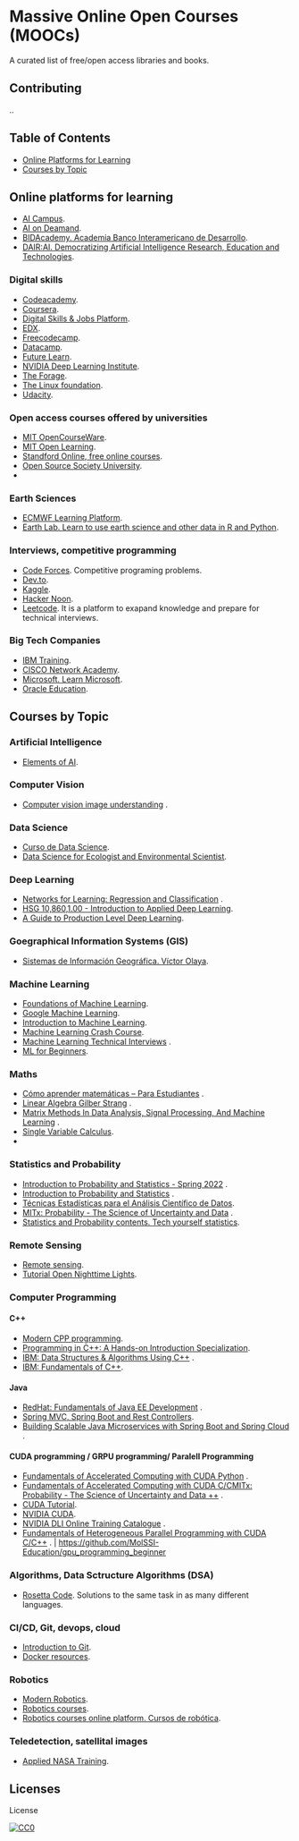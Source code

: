 # Massive Online Open Courses (MOOCs)

A curated list of free/open access libraries and books.

## Contributing

..

## Table of Contents
- [Online Platforms for Learning](#online-platforms-for-learning)
- [Courses by Topic](#courses-by-topic)

## Online platforms for learning
* [AI Campus](https://ki-campus.org/).
* [AI on Deamand](https://www.ai4europe.eu/).
* [BIDAcademy. Academia Banco Interamericano de Desarrollo](https://cursos.iadb.org/en).
* [DAIR:AI. Democratizing Artificial Intelligence Research, Education and Technologies](https://github.com/dair-ai).


### Digital skills
* [Codeacademy](https://www.codecademy.com/).
* [Coursera](https://www.coursera.org/).
* [Digital Skills & Jobs Platform](https://digital-skills-jobs.europa.eu/en).
* [EDX](https://www.edx.org/).
* [Freecodecamp](https://www.freecodecamp.org/).
* [Datacamp](https://www.datacamp.com/).
* [Future Learn](https://www.futurelearn.com/).
* [NVIDIA Deep Learning Institute](https://learn.nvidia.com/en-us/training/self-paced-courses).
* [The Forage](https://www.theforage.com/).
* [The Linux foundation](https://trainingportal.linuxfoundation.org).
* [Udacity](https://www.udacity.com/).

### Open access courses offered by universities
* [MIT OpenCourseWare](https://ocw.mit.edu/).
* [MIT Open Learning](https://openlearning.mit.edu/).
* [Standford Online, free online courses](https://online.stanford.edu/free-courses).
* [Open Source Society University](https://github.com/ossu).
*

### Earth Sciences
* [ECMWF Learning Platform](https://learning.ecmwf.int/).
* [Earth Lab. Learn to use earth science and other data in R and Python](https://www.earthdatascience.org/).

### Interviews, competitive programming
* [Code Forces](https://codeforces.com/). Competitive programing problems.
* [Dev.to](https://dev.to/).
* [Kaggle](https://www.kaggle.com/).
* [Hacker Noon](https://hackernoon.com/).
* [Leetcode](https://leetcode.com/). It is a platform to exapand knowledge and prepare for technical interviews.

### Big Tech Companies
* [IBM Training](https://www.ibm.com/training/).
* [CISCO Network Academy](https://www.netacad.com/).
* [Microsoft. Learn Microsoft](https://learn.microsoft.com/en-us/).
* [Oracle Education](https://education.oracle.com/es/).

## Courses by Topic
### Artificial Intelligence
* [Elements of AI](https://www.elementsofai.com/).

### Computer Vision
* [Computer vision image understanding](https://digital-skills-jobs.europa.eu/en/opportunities/training/computer-vision-image-understanding-efficient-business-and-industry)
  .

### Data Science
* [Curso de Data Science](https://www.santanderopenacademy.com/es/courses/introduction-to-data-science.html).
* [Data Science for Ecologist and Environmental Scientist](https://ourcodingclub.github.io/).

### Deep Learning
* [Networks for Learning: Regression and Classification](https://ocw.mit.edu/courses/9-520-a-networks-for-learning-regression-and-classification-spring-2001/)
  .
* [HSG 10,860,1.00 - Introduction to Applied Deep Learning](https://github.com/pA1nD/course-deep-learning).
* [A Guide to Production Level Deep Learning](https://github.com/alirezadir/Production-Level-Deep-Learning).

### Goegraphical Information Systems (GIS)
* [Sistemas de Información Geográfica. Víctor Olaya](https://volaya.github.io/libro-sig/index.html).

### Machine Learning
* [Foundations of Machine Learning](https://bloomberg.github.io/foml/#home).
* [Google Machine Learning](https://developers.google.com/machine-learning).
* [Introduction to Machine Learning](https://developers.google.com/machine-learning/intro-to-ml).
* [Machine Learning Crash Course](https://developers.google.com/machine-learning/crash-course).
* [Machine Learning Technical Interviews](https://github.com/alirezadir/Machine-Learning-Interviews/blob/main/README.md)
  .
* [ML for Beginners](https://github.com/microsoft/ML-For-Beginners).

### Maths
* [Cómo aprender matemáticas – Para Estudiantes](https://online.stanford.edu/courses/gse-yeduc115-sp-como-aprender-matematicas-para-estudiantes)
  .
* [Linear Algebra Gilber Strang](https://ocw.mit.edu/courses/18-06sc-linear-algebra-fall-2011/pages/ax-b-and-the-four-subspaces/)
  .
* [Matrix Methods In Data Analysis, Signal Processing, And Machine Learning](https://ocw.mit.edu/courses/18-065-matrix-methods-in-data-analysis-signal-processing-and-machine-learning-spring-2018/)
  .
* [Single Variable Calculus](https://ocw.mit.edu/courses/18-01-single-variable-calculus-fall-2006/).
* 

### Statistics and Probability
* [Introduction to Probability and Statistics - Spring 2022](https://ocw.mit.edu/courses/18-05-introduction-to-probability-and-statistics-spring-2022/)
  .
* [Introduction to Probability and Statistics](https://openlearninglibrary.mit.edu/courses/course-v1:MITx+18.05r_10+2022_Summer/course/)
  .
* [Técnicas Estadísticas para el Análisis Científico de Datos](https://www2.uned.es/experto-estadistica-multivariante/).
* [MITx: Probability - The Science of Uncertainty and Data](https://www.edx.org/learn/probability/massachusetts-institute-of-technology-probability-the-science-of-uncertainty-and-data)
  .
* [Statistics and Probability contents. Tech yourself statistics](https://stattrek.com/).

### Remote Sensing
* [Remote sensing](https://es.coursera.org/learn/remote-sensing).
* [Tutorial Open Nighttime Lights](https://worldbank.github.io/OpenNightLights/welcome.html).

### Computer Programming
#### C++
* [Modern CPP programming](https://github.com/federico-busato/Modern-CPP-Programming).
* [Programming in C++: A Hands-on Introduction Specialization](https://www.coursera.org/specializations/hands-on-cpp).
* [IBM: Data Structures & Algorithms Using C++](https://www.edx.org/es/learn/data-structures/ibm-data-structures-algorithms-using-c)
  .
* [IBM: Fundamentals of C++](https://www.edx.org/es/learn/c-programming/ibm-fundamentals-of-c).

#### Java
* [RedHat: Fundamentals of Java EE Development](https://www.edx.org/learn/java/red-hat-fundamentals-of-java-ee-development)
  .
* [Spring MVC, Spring Boot and Rest Controllers](https://www.coursera.org/learn/spring-mvc-rest-controller).
* [Building Scalable Java Microservices with Spring Boot and Spring Cloud](https://www.coursera.org/learn/google-cloud-java-spring)
  .

#### CUDA programming / GRPU programming/ Paralell Programming
* [Fundamentals of Accelerated Computing with CUDA Python](https://courses.nvidia.com/courses/course-v1:DLI+C-AC-02+V1/)
  .
* [Fundamentals of Accelerated Computing with CUDA C/CMITx: Probability - The Science of Uncertainty and Data ++](https://courses.nvidia.com/courses/course-v1:DLI+C-AC-01+V1/)
  .
* [CUDA Tutorial](https://cuda-tutorial.readthedocs.io/en/latest/).
* [NVIDIA CUDA](https://github.com/federico-busato/Modern-CPP-Programming).
* [NVIDIA DLI Online Training Catalogue](https://digital-skills-jobs.europa.eu/en/opportunities/training/nvidia-dli-online-training-catalogue)
  .
* [Fundamentals of Heterogeneous Parallel Programming with CUDA C/C++](https://education.molssi.org/gpu_programming_beginner/)
  . | https://github.com/MolSSI-Education/gpu_programming_beginner

### Algorithms, Data Sctructure Algorithms (DSA)
* [Rosetta Code](http://www.rosettacode.org). Solutions to the same task in as many different languages.

### CI/CD, Git, devops, cloud
* [Introduction to Git](https://learn.microsoft.com/en-us/training/modules/introduction-to-github/).
* [Docker resources](https://www.docker.com/blog/how-to-dockerize-your-python-applications/).

### Robotics
* [Modern Robotics](https://github.com/madibabaiasl/modern-robotics-course).
* [Robotics courses](https://github.com/mithi/robotics-coursework).
* [Robotics courses online platform. Cursos de robótica](https://www.theconstructsim.com/).

### Teledetection, satellital images
* [Applied NASA Training](https://appliedsciences.nasa.gov/get-involved/training/).

## Licenses

License

[![CC0](http://i.creativecommons.org/p/zero/1.0/88x31.png)](http://creativecommons.org/publicdomain/zero/1.0/)
